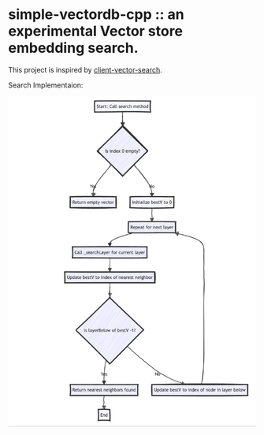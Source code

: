 # simple-vectordb-cpp :: an experimental Vector store embedding search.

This project is inspired by [client-vector-search](https://github.com/yusufhilmi/client-vector-search).


Search Implementaion:

![Search](images/search.png)